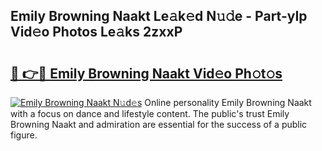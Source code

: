 ## Emily Browning Naakt Le𝚊k𝚎d N𝚞𝚍e - Part-yIp Vid𝚎o Photos Le𝚊ks 2zxxP

# <h2><a href="http://fb5f6d.evod.top/?m=Emily+Browning+Naakt">🔗 👉🔴 Emily Browning Naakt Vid𝚎o Ph𝚘t𝚘s</a></h2>

[![Emily Browning Naakt N𝚞d𝚎s](https://i.imgur.com/8V9OHl7.gif)](http://fb5f6d.evod.top/?m=Emily+Browning+Naakt)
Online personality Emily Browning Naakt with a focus on dance and lifestyle content. The public's trust Emily Browning Naakt and admiration are essential for the success of a public figure. 
